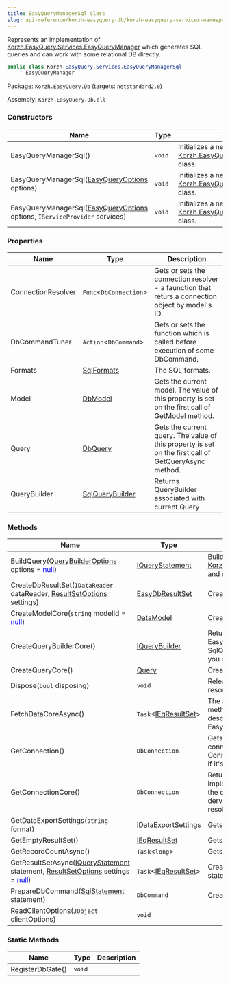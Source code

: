 ```yaml
---
title: EasyQueryManagerSql class
slug: api-reference/korzh-easyquery-db/korzh-easyquery-services-namespace/easyquerymanagersql-class
---
```

Represents an implementation of [Korzh.EasyQuery.Services.EasyQueryManager](/api-reference/korzh-easyquery/korzh-easyquery-services-namespace/easyquerymanager-class)  which generates SQL queries and can work with some relational DB directly.
```csharp
public class Korzh.EasyQuery.Services.EasyQueryManagerSql
    : EasyQueryManager

```
Package: `Korzh.EasyQuery.Db` (targets: `netstandard2.0`)

Assembly: `Korzh.EasyQuery.Db.dll`

### Constructors

| Name | Type | Description | 
| --- | --- | --- | 
| EasyQueryManagerSql() | `void` | Initializes a new instance of the [Korzh.EasyQuery.Services.EasyQueryManagerSql](/api-reference/korzh-easyquery-db/korzh-easyquery-services-namespace/easyquerymanagersql-class) class. | 
| EasyQueryManagerSql([EasyQueryOptions](/api-reference/korzh-easyquery/korzh-easyquery-services-namespace/easyqueryoptions-class) options) | `void` | Initializes a new instance of the [Korzh.EasyQuery.Services.EasyQueryManagerSql](/api-reference/korzh-easyquery-db/korzh-easyquery-services-namespace/easyquerymanagersql-class) class. | 
| EasyQueryManagerSql([EasyQueryOptions](/api-reference/korzh-easyquery/korzh-easyquery-services-namespace/easyqueryoptions-class) options, `IServiceProvider` services) | `void` | Initializes a new instance of the [Korzh.EasyQuery.Services.EasyQueryManagerSql](/api-reference/korzh-easyquery-db/korzh-easyquery-services-namespace/easyquerymanagersql-class) class. | 


### Properties

| Name | Type | Description | 
| --- | --- | --- | 
| ConnectionResolver | `Func`&lt;`DbConnection`&gt; | Gets or sets the connection resolver - a faunction that returs a connection object by model's ID. | 
| DbCommandTuner | `Action`&lt;`DbCommand`&gt; | Gets or sets the function which is called before execution of some DbCommand. | 
| Formats | [SqlFormats](/api-reference/korzh-easyquery-db/korzh-easyquery-db-namespace/sqlformats-class) | The SQL formats. | 
| Model | [DbModel](/api-reference/korzh-easyquery-db/korzh-easyquery-db-namespace/dbmodel-class) | Gets the current model.  The value of this property is set on the first call of GetModel method. | 
| Query | [DbQuery](/api-reference/korzh-easyquery-db/korzh-easyquery-db-namespace/dbquery-class) | Gets the current query.  The value of this property is set on the first call of GetQueryAsync method. | 
| QueryBuilder | [SqlQueryBuilder](/api-reference/korzh-easyquery-db/korzh-easyquery-db-namespace/sqlquerybuilder-class) | Returns QueryBuilder associated with current Query | 


### Methods

| Name | Type | Description | 
| --- | --- | --- | 
| BuildQuery([QueryBuilderOptions](/api-reference/korzh-easyquery/korzh-easyquery-namespace/querybuilderoptions-class) options = <span style='color: blue'>null</span>) | [IQueryStatement](/api-reference/korzh-easyquery/korzh-easyquery-namespace/iquerystatement-interface) | Builds a [Korzh.EasyQuery.IQueryStatement](/api-reference/korzh-easyquery/korzh-easyquery-namespace/iquerystatement-interface) object by the [Korzh.EasyQuery.Services.EasyQueryManagerSql.Query](/api-reference/korzh-easyquery-db/korzh-easyquery-services-namespace/easyquerymanagersql-class) and returns the built statement. | 
| CreateDbResultSet(`IDataReader` dataReader, [ResultSetOptions](/api-reference/korzh-easyquery/korzh-easyquery-services-namespace/resultsetoptions-class) settings) | [EasyDbResultSet](/api-reference/korzh-easyquery-db/korzh-easyquery-services-namespace/easydbresultset-class) | Creates result set | 
| CreateModelCore(`string` modelId = <span style='color: blue'>null</span>) | [DataModel](/api-reference/korzh-easyquery/korzh-easyquery-namespace/datamodel-class) | Creates new DataModel object | 
| CreateQueryBuilderCore() | [IQueryBuilder](/api-reference/korzh-easyquery/korzh-easyquery-namespace/iquerybuilder-interface) | Returns the query builder. In this particular kind of EasyQueryManager it will be an instance of SqlQueryBuilder.  This method also builds the query so you can read the result via GetResult method call. | 
| CreateQueryCore() | [Query](/api-reference/korzh-easyquery/korzh-easyquery-namespace/query-class) | Creates new DbQuery object. | 
| Dispose(`bool` disposing) | `void` | Releases unmanaged and - optionally - managed resources. | 
| FetchDataCoreAsync() | `Task`&lt;[IEqResultSet](/api-reference/korzh-easyquery/korzh-easyquery-services-namespace/ieqresultset-interface)&gt; | The actual implemenation of FetchData function.  This method is overridden in EasyQueryManagerBase descendants like EasyQueryManagerSql or EasyQueryManagerLinq. | 
| GetConnection() | `DbConnection` | Gets the DbConnection associated with this service. If connection is not defined yet - it wil be resolved using ConnectionResolver.  This method opens the connection if it's not opened yet. | 
| GetConnectionCore() | `DbConnection` | Returns the connection object. The default implementations just calls ConnectionResolved to get the connection.  You can override this function in dervived class to implement your own behavior of resolving the connnection by the model ID. | 
| GetDataExportSettings(`string` format) | [IDataExportSettings](/api-reference/easydata-core/easydata-export-namespace/idataexportsettings-interface) | Gets the data export settings. | 
| GetEmptyResultSet() | [IEqResultSet](/api-reference/korzh-easyquery/korzh-easyquery-services-namespace/ieqresultset-interface) | Gets any empty result set. | 
| GetRecordCountAsync() | `Task`&lt;`long`&gt; | Gets the record count for the current query | 
| GetResultSetAsync([IQueryStatement](/api-reference/korzh-easyquery/korzh-easyquery-namespace/iquerystatement-interface) statement, [ResultSetOptions](/api-reference/korzh-easyquery/korzh-easyquery-services-namespace/resultsetoptions-class) settings = <span style='color: blue'>null</span>) | `Task`&lt;[IEqResultSet](/api-reference/korzh-easyquery/korzh-easyquery-services-namespace/ieqresultset-interface)&gt; | Creates and returns a ResultSet object by SQL statement. | 
| PrepareDbCommand([SqlStatement](/api-reference/korzh-easyquery-db/korzh-easyquery-db-namespace/sqlstatement-class) statement) | `DbCommand` | Creates and prepares the database command. | 
| ReadClientOptions(`JObject` clientOptions) | `void` |  | 


### Static Methods

| Name | Type | Description | 
| --- | --- | --- | 
| RegisterDbGate() | `void` |  |